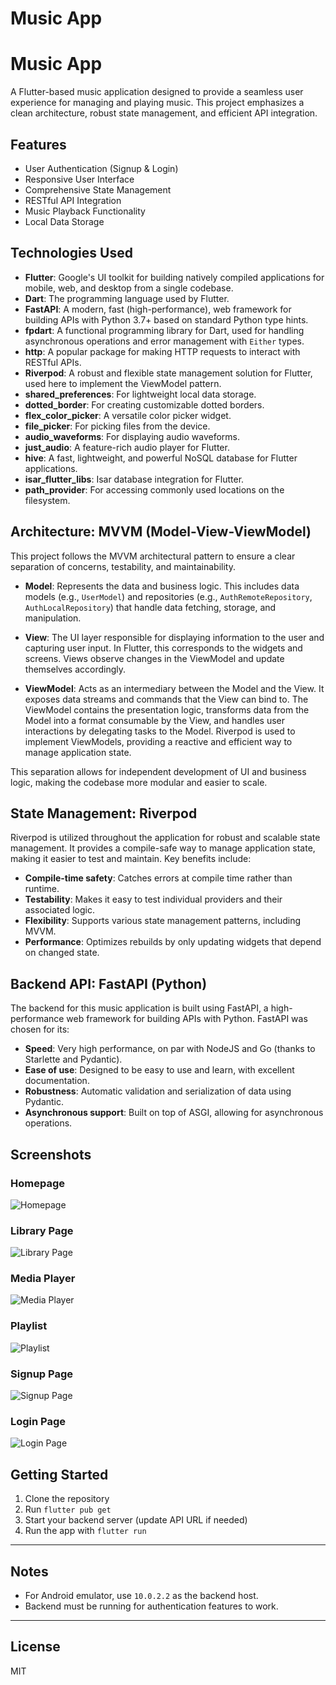 # Music App

# Music App

A Flutter-based music application designed to provide a seamless user experience for managing and playing music. This project emphasizes a clean architecture, robust state management, and efficient API integration.

## Features
- User Authentication (Signup & Login)
- Responsive User Interface
- Comprehensive State Management
- RESTful API Integration
- Music Playback Functionality
- Local Data Storage

## Technologies Used
- **Flutter**: Google's UI toolkit for building natively compiled applications for mobile, web, and desktop from a single codebase.
- **Dart**: The programming language used by Flutter.
- **FastAPI**: A modern, fast (high-performance), web framework for building APIs with Python 3.7+ based on standard Python type hints.
- **fpdart**: A functional programming library for Dart, used for handling asynchronous operations and error management with `Either` types.
- **http**: A popular package for making HTTP requests to interact with RESTful APIs.
- **Riverpod**: A robust and flexible state management solution for Flutter, used here to implement the ViewModel pattern.
- **shared_preferences**: For lightweight local data storage.
- **dotted_border**: For creating customizable dotted borders.
- **flex_color_picker**: A versatile color picker widget.
- **file_picker**: For picking files from the device.
- **audio_waveforms**: For displaying audio waveforms.
- **just_audio**: A feature-rich audio player for Flutter.
- **hive**: A fast, lightweight, and powerful NoSQL database for Flutter applications.
- **isar_flutter_libs**: Isar database integration for Flutter.
- **path_provider**: For accessing commonly used locations on the filesystem.

## Architecture: MVVM (Model-View-ViewModel)

This project follows the MVVM architectural pattern to ensure a clear separation of concerns, testability, and maintainability.

- **Model**: Represents the data and business logic. This includes data models (e.g., `UserModel`) and repositories (e.g., `AuthRemoteRepository`, `AuthLocalRepository`) that handle data fetching, storage, and manipulation.

- **View**: The UI layer responsible for displaying information to the user and capturing user input. In Flutter, this corresponds to the widgets and screens. Views observe changes in the ViewModel and update themselves accordingly.

- **ViewModel**: Acts as an intermediary between the Model and the View. It exposes data streams and commands that the View can bind to. The ViewModel contains the presentation logic, transforms data from the Model into a format consumable by the View, and handles user interactions by delegating tasks to the Model. Riverpod is used to implement ViewModels, providing a reactive and efficient way to manage application state.

This separation allows for independent development of UI and business logic, making the codebase more modular and easier to scale.

## State Management: Riverpod

Riverpod is utilized throughout the application for robust and scalable state management. It provides a compile-safe way to manage application state, making it easier to test and maintain. Key benefits include:
- **Compile-time safety**: Catches errors at compile time rather than runtime.
- **Testability**: Makes it easy to test individual providers and their associated logic.
- **Flexibility**: Supports various state management patterns, including MVVM.
- **Performance**: Optimizes rebuilds by only updating widgets that depend on changed state.

## Backend API: FastAPI (Python)

The backend for this music application is built using FastAPI, a high-performance web framework for building APIs with Python. FastAPI was chosen for its:
- **Speed**: Very high performance, on par with NodeJS and Go (thanks to Starlette and Pydantic).
- **Ease of use**: Designed to be easy to use and learn, with excellent documentation.
- **Robustness**: Automatic validation and serialization of data using Pydantic.
- **Asynchronous support**: Built on top of ASGI, allowing for asynchronous operations.

## Screenshots

### Homepage
![Homepage](assets/homepage.png)

### Library Page
![Library Page](assets/librarypage.png)

### Media Player
![Media Player](assets/mediaPlayer.png)

### Playlist
![Playlist](assets/playlist.png)

### Signup Page
![Signup Page](assets/signup_page.png)

### Login Page
![Login Page](assets/login_page.png)

## Getting Started
1. Clone the repository
2. Run `flutter pub get`
3. Start your backend server (update API URL if needed)
4. Run the app with `flutter run`

---

## Notes
- For Android emulator, use `10.0.2.2` as the backend host.
- Backend must be running for authentication features to work.

---

## License
MIT
